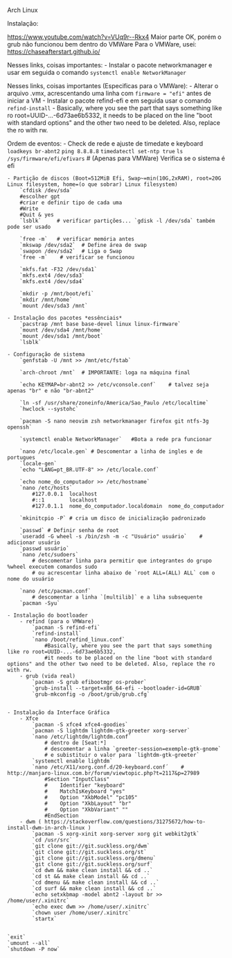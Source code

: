 Arch Linux

Instalação:

https://www.youtube.com/watch?v=VUq9r--Rkx4
Maior parte OK, porém o grub não funcionou bem dentro do VMWare
Para o VMWare, usei:
https://chaseafterstart.github.io/

Nesses links, coisas importantes:
    - Instalar o pacote networkmanager e usar em seguida o comando `systemctl enable NetworkManager`

Nesses links, coisas importantes (Especificas para o VMWare):
    - Alterar o arquivo .vmx, acrescentando uma linha com `firmware = "efi"` antes de iniciar a VM
    - Instalar o pacote refind-efi e em seguida usar o comando `refind-install`
        -  Basically, where you see the part that says something like ro root=UUID-...-6d73ae6b5332, 
        it needs to be placed on the line "boot with standard options" and the other two need to be deleted. Also, replace the ro with rw.
    
Ordem de eventos:
    - Check de rede e ajuste de timedate e keyboard
        `loadkeys br-abnt2`
        `ping 8.8.8.8`
        `timedatectl set-ntp true`
        `ls /sys/firmware/efi/efivars`  # (Apenas para VMWare) Verifica se o sistema é efi

    - Partição de discos (Boot=512MiB Efi, Swap~=min(10G,2xRAM), root=20G Linux filesystem, home=(o que sobrar) Linux filesystem)
        `cfdisk /dev/sda` 
        #escolher gpt
        #criar e definir tipo de cada uma
        #Write
        #Quit & yes
        `lsblk`     # verificar partições... `gdisk -l /dev/sda` também pode ser usado
        
        `free -m`   # verificar memória antes
        `mkswap /dev/sda2`  # Define área de swap
        `swapon /dev/sda2`  # Liga o Swap
        `free -m`    # verificar se funcionou

        `mkfs.fat -F32 /dev/sda1`
        `mkfs.ext4 /dev/sda3`
        `mkfs.ext4 /dev/sda4`

        `mkdir -p /mnt/boot/efi`
        `mkdir /mnt/home`
        `mount /dev/sda3 /mnt`

    - Instalação dos pacotes *essênciais*
        `pacstrap /mnt base base-devel linux linux-firmware`
        `mount /dev/sda4 /mnt/home`
        `mount /dev/sda1 /mnt/boot`
        `lsblk`

    - Configuração de sistema
        `genfstab -U /mnt >> /mnt/etc/fstab`

        `arch-chroot /mnt`  # IMPORTANTE: loga na máquina final

        `echo KEYMAP=br-abnt2 >> /etc/vconsole.conf`    # talvez seja apenas "br" e não "br-abnt2"
        
        `ln -sf /usr/share/zoneinfo/America/Sao_Paulo /etc/localtime`
        `hwclock --systohc`
        
        `pacman -S nano neovim zsh networkmanager firefox git ntfs-3g openssh`
        
        `systemctl enable NetworkManager`   #Bota a rede pra funcionar
        
        `nano /etc/locale.gen` # Descomentar a linha de ingles e de portugues
        `locale-gen`
        `echo "LANG=pt_BR.UTF-8" >> /etc/locale.conf`
        
        `echo nome_do_computador >> /etc/hostname`
        `nano /etc/hosts`
            #127.0.0.1  localhost
            #::1        localhost
            #127.0.1.1  nome_do_computador.localdomain  nome_do_computador
        
        `mkinitcpio -P` # cria um disco de inicialização padronizado

        `passwd` # Definir senha de root
        `useradd -G wheel -s /bin/zsh -m -c "Usuário" usuário`    # adicionar usuário
        `passwd usuário`
        `nano /etc/sudoers`
            # descomentar linha para permitir que integrantes do grupo %wheel executem comandos sudo
            # ou acrescentar linha abaixo de `root ALL=(ALL) ALL` com o nome do usuário
        
        `nano /etc/pacman.conf`
            # descomentar a linha `[multilib]` e a liha subsequente
        `pacman -Syu`

    - Instalação do bootloader
        - refind (para o VMWare)
            `pacman -S refind-efi`
            `refind-install`
            `nano /boot/refind_linux.conf`
                #Basically, where you see the part that says something like ro root=UUID-...-6d73ae6b5332, 
                #it needs to be placed on the line "boot with standard options" and the other two need to be deleted. Also, replace the ro with rw.
        - grub (vida real)
            `pacman -S grub efibootmgr os-prober`
            `grub-install --target=x86_64-efi --bootloader-id=GRUB`
            `grub-mkconfig -o /boot/grub/grub.cfg`

        
    - Instalação da Interface Gráfica
        - Xfce
            `pacman -S xfce4 xfce4-goodies`
            `pacman -S lightdm lightdm-gtk-greeter xorg-server`
            `nano /etc/lightdm/lightdm.conf`
                # dentro de [Seat:*]
                # descomentar a linha `greeter-session=exemple-gtk-gnome`
                # e subistituir o valor para `lightdm-gtk-greeter`
            `systemctl enable lightdm`
            `nano /etc/X11/xorg.conf.d/20-keyboard.conf´    # http://manjaro-linux.com.br/forum/viewtopic.php?t=2117&p=27989
                #Section "InputClass"
                #    Identifier "keyboard"
                #    MatchIsKeyboard "yes"
                #    Option "XkbModel" "pc105"
                #    Option "XkbLayout" "br"
                #    Option "XkbVariant" ""
                #EndSection
        - dwm ( https://stackoverflow.com/questions/31275672/how-to-install-dwm-in-arch-linux )
            `pacman -S xorg-xinit xorg-server xorg git webkit2gtk`
            `cd /usr/src`
            `git clone git://git.suckless.org/dwm`
            `git clone git://git.suckless.org/st`
            `git clone git://git.suckless.org/dmenu`
            `git clone git://git.suckless.org/surf`
            `cd dwm && make clean install && cd ..`
            `cd st && make clean install && cd ..`
            `cd dmenu && make clean install && cd ..`
            `cd surf && make clean install && cd ..`
            `echo setxkbmap -model abnt2 -layout br >> /home/user/.xinitrc`
            `echo exec dwm >> /home/user/.xinitrc`
            `chown user /home/user/.xinitrc`
            `startx`
        

    `exit`
    `umount --all`
    `shutdown -P now`